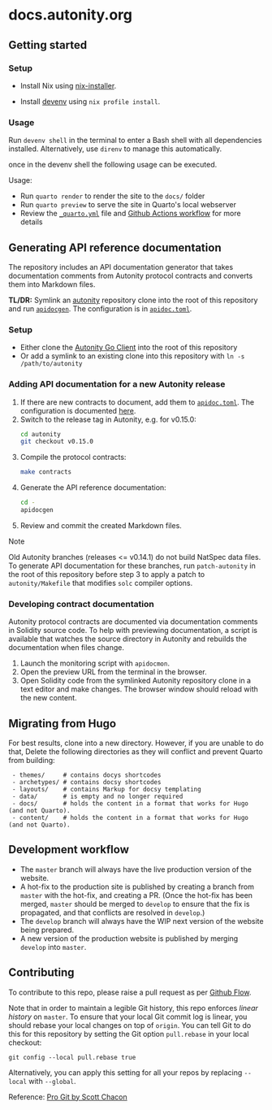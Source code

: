 # docs.autonity.org

## Getting started

### Setup

- Install Nix using [nix-installer](https://zero-to-nix.com/start/install).

- Install [devenv](https://devenv.sh/getting-started/#__tabbed_2_2) using
  `nix profile install`.

### Usage

Run `devenv shell` in the terminal to enter a Bash shell with all dependencies
installed. Alternatively, use `direnv` to manage this automatically.

once in the devenv shell the following usage can be executed.

Usage:
- Run `quarto render` to render the site to the `docs/` folder
- Run `quarto preview` to serve the site in Quarto's local webserver
- Review the [`_quarto.yml`](_quarto.yml) file and [Github Actions workflow](.github/workflows/gh-pages.yml) for more details

## Generating API reference documentation

The repository includes an API documentation generator that takes documentation
comments from Autonity protocol contracts and converts them into Markdown files.

**TL/DR:** Symlink an [autonity](https://github.com/autonity/autonity) repository
clone into the root of this repository and run [`apidocgen`](./_apidocgen/). The
configuration is in [`apidoc.toml`](./apidoc.toml).

### Setup

- Either clone the [Autonity Go Client](https://github.com/autonity/autonity) into the
  root of this repository
- Or add a symlink to an existing clone into this repository with `ln -s /path/to/autonity`

### Adding API documentation for a new Autonity release

1. If there are new contracts to document, add them to [`apidoc.toml`](./apidoc.toml).
   The configuration is documented [here](./_apidocgen/README.md#configuration).
2. Switch to the release tag in Autonity, e.g. for v0.15.0:
   ```sh
   cd autonity
   git checkout v0.15.0
   ```
3. Compile the protocol contracts:
   ```sh
   make contracts
   ```
4. Generate the API reference documentation:
   ```sh
   cd -
   apidocgen
   ```
5. Review and commit the created Markdown files.

> [!NOTE]
> Old Autonity branches (releases <= v0.14.1) do not build NatSpec data files.
> To generate API documentation for these branches, run `patch-autonity` in the
> root of this repository before step 3 to apply a patch to `autonity/Makefile`
> that modifies `solc` compiler options.

### Developing contract documentation

Autonity protocol contracts are documented via documentation comments in
Solidity source code. To help with previewing documentation, a script is
available that watches the source directory in Autonity and rebuilds the
documentation when files change.

1. Launch the monitoring script with `apidocmon`.
2. Open the preview URL from the terminal in the browser.
3. Open Solidity code from the symlinked Autonity repository clone in a
   text editor and make changes. The browser window should reload with
   the new content.

## Migrating from Hugo

For best results, clone into a new directory. However, if you are unable to do that, Delete the following directories as they will conflict and prevent Quarto from building:

``` env
 - themes/     # contains docys shortcodes
 - archetypes/ # contains docsy shortcodes
 - layouts/    # contains Markup for docsy templating
 - data/       # is empty and no longer required
 - docs/       # holds the content in a format that works for Hugo (and not Quarto).
 - content/    # holds the content in a format that works for Hugo (and not Quarto). 
```

## Development workflow

- The `master` branch will always have the live production version of the website.
- A hot-fix to the production site is published by creating a branch from `master` with the hot-fix, and creating a PR.  (Once the hot-fix has been merged, `master` should be merged to `develop` to ensure that the fix is propagated, and that conflicts are resolved in `develop`.)
- The `develop` branch will always have the WIP next version of the website being prepared.
- A new version of the production website is published by merging `develop` into `master`.

## Contributing

To contribute to this repo, please raise a pull request as per [Github Flow](https://docs.github.com/en/get-started/quickstart/github-flow).

Note that in order to maintain a legible Git history, this repo enforces _linear history_ on `master`. To ensure that your local Git commit log is linear, you should rebase your local changes on top of `origin`. You can tell Git to do this for this repository by setting the Git option `pull.rebase` in your local checkout:

```
git config --local pull.rebase true
```

Alternatively, you can apply this setting for all your repos by replacing `--local` with `--global`.

Reference: [Pro Git by Scott Chacon](https://git-scm.com/book/en/v2)

